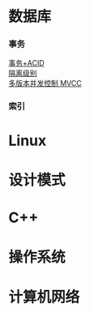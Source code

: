 # 数据库<br/>
### 事务<br/>
[事务+ACID](https://github.com/3151731373/common_knowledge/blob/master/database/%E4%BA%8B%E7%89%A9%2BACID)<br/>
[隔离级别](https://github.com/3151731373/common_knowledge/blob/master/database/%E9%9A%94%E7%A6%BB%E7%BA%A7%E5%88%AB)<br/>
[多版本并发控制 MVCC](https://github.com/3151731373/common_knowledge/blob/master/database/%E5%A4%9A%E7%89%88%E6%9C%AC%E5%B9%B6%E5%8F%91%E6%8E%A7%E5%88%B6%EF%BC%88MVCC%EF%BC%89)<br/>
### 索引<br/>

# Linux<br/>

# 设计模式<br/>

# C++<br/>

# 操作系统<br/>

# 计算机网络<br/>

